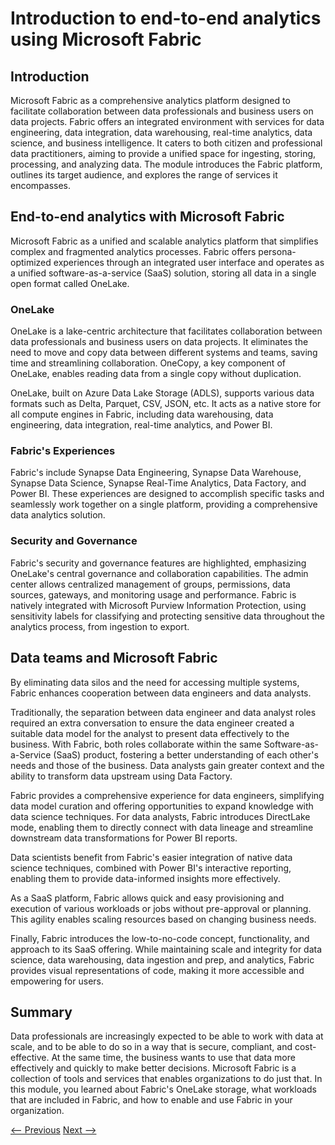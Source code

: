 # Introduction to end-to-end analytics using Microsoft Fabric
## Introduction
Microsoft Fabric as a comprehensive analytics platform designed to facilitate collaboration between data professionals and business users on data projects. Fabric offers an integrated environment with services for data engineering, data integration, data warehousing, real-time analytics, data science, and business intelligence. It caters to both citizen and professional data practitioners, aiming to provide a unified space for ingesting, storing, processing, and analyzing data. The module introduces the Fabric platform, outlines its target audience, and explores the range of services it encompasses.

## End-to-end analytics with Microsoft Fabric
Microsoft Fabric as a unified and scalable analytics platform that simplifies complex and fragmented analytics processes. Fabric offers persona-optimized experiences through an integrated user interface and operates as a unified software-as-a-service (SaaS) solution, storing all data in a single open format called OneLake.

### OneLake
OneLake is a lake-centric architecture that facilitates collaboration between data professionals and business users on data projects. It eliminates the need to move and copy data between different systems and teams, saving time and streamlining collaboration. OneCopy, a key component of OneLake, enables reading data from a single copy without duplication.

OneLake, built on Azure Data Lake Storage (ADLS), supports various data formats such as Delta, Parquet, CSV, JSON, etc. It acts as a native store for all compute engines in Fabric, including data warehousing, data engineering, data integration, real-time analytics, and Power BI.

### Fabric's Experiences
Fabric's include Synapse Data Engineering, Synapse Data Warehouse, Synapse Data Science, Synapse Real-Time Analytics, Data Factory, and Power BI. These experiences are designed to accomplish specific tasks and seamlessly work together on a single platform, providing a comprehensive data analytics solution.

### Security and Governance
Fabric's security and governance features are highlighted, emphasizing OneLake's central governance and collaboration capabilities. The admin center allows centralized management of groups, permissions, data sources, gateways, and monitoring usage and performance. Fabric is natively integrated with Microsoft Purview Information Protection, using sensitivity labels for classifying and protecting sensitive data throughout the analytics process, from ingestion to export.

## Data teams and Microsoft Fabric
By eliminating data silos and the need for accessing multiple systems, Fabric enhances cooperation between data engineers and data analysts.

Traditionally, the separation between data engineer and data analyst roles required an extra conversation to ensure the data engineer created a suitable data model for the analyst to present data effectively to the business. With Fabric, both roles collaborate within the same Software-as-a-Service (SaaS) product, fostering a better understanding of each other's needs and those of the business. Data analysts gain greater context and the ability to transform data upstream using Data Factory.

Fabric provides a comprehensive experience for data engineers, simplifying data model curation and offering opportunities to expand knowledge with data science techniques. For data analysts, Fabric introduces DirectLake mode, enabling them to directly connect with data lineage and streamline downstream data transformations for Power BI reports.

Data scientists benefit from Fabric's easier integration of native data science techniques, combined with Power BI's interactive reporting, enabling them to provide data-informed insights more effectively.

As a SaaS platform, Fabric allows quick and easy provisioning and execution of various workloads or jobs without pre-approval or planning. This agility enables scaling resources based on changing business needs.

Finally, Fabric introduces the low-to-no-code concept, functionality, and approach to its SaaS offering. While maintaining scale and integrity for data science, data warehousing, data ingestion and prep, and analytics, Fabric provides visual representations of code, making it more accessible and empowering for users.

## Summary 
Data professionals are increasingly expected to be able to work with data at scale, and to be able to do so in a way that is secure, compliant, and cost-effective. At the same time, the business wants to use that data more effectively and quickly to make better decisions. Microsoft Fabric is a collection of tools and services that enables organizations to do just that. In this module, you learned about Fabric's OneLake storage, what workloads that are included in Fabric, and how to enable and use Fabric in your organization.

[<-- Previous](README.md)                                                                                                   [Next -->]()
